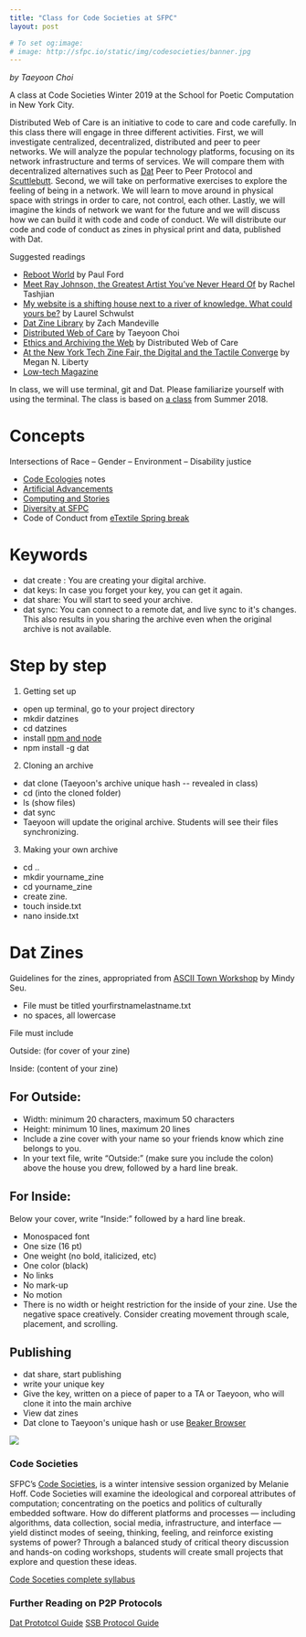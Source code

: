 ```yaml
---
title: "Class for Code Societies at SFPC"
layout: post

# To set og:image:
# image: http://sfpc.io/static/img/codesocieties/banner.jpg
---
```

*by Taeyoon Choi*

A class at Code Societies Winter 2019 at the School for Poetic Computation in New York City.  

Distributed Web of Care is an initiative to code to care and code carefully. In this class there will engage in three different activities. First, we will investigate centralized, decentralized, distributed and peer to peer networks. We will analyze the popular technology platforms, focusing on its network infrastructure and terms of services. We will compare them with decentralized alternatives such as [Dat](https://datproject.org) Peer to Peer Protocol and [Scuttlebutt](http://www.scuttlebutt.nz). Second, we will take on performative exercises to explore the feeling of being in a network. We will learn to move around in physical space with strings in order to care, not control, each other. Lastly, we will imagine the kinds of network we want for the future and we will discuss how we can build it with code and code of conduct. We will distribute our code and code of conduct as zines in physical print and data, published with Dat.

Suggested readings 
- [Reboot World](https://newrepublic.com/article/133889/reboot-world) by Paul Ford  
- [Meet Ray Johnson, the Greatest Artist You’ve Never Heard Of](https://www.vanityfair.com/culture/2015/01/ray-johnson-art-pranks) by Rachel Tashjian
- [My website is a shifting house next to a river of knowledge. What could yours be?](https://thecreativeindependent.com/people/laurel-schwulst-my-website-is-a-shifting-house-next-to-a-river-of-knowledge-what-could-yours-be/) by Laurel Schwulst 
- [Dat Zine Library](https://gitlab.com/zachmandeville/dat-zine-library) by Zach Mandeville
- [Distributed Web of Care](https://decentralizedweb.net/distributed-web-of-care/) by Taeyoon Choi
- [Ethics and Archiving the Web](http://distributedweb.care/posts/eaw/) by Distributed Web of Care 
- [At the New York Tech Zine Fair, the Digital and the Tactile Converge](https://hyperallergic.com/474137/at-the-new-york-tech-zine-fair-the-digital-and-the-tactile-converge/) by Megan N. Liberty
- [Low-tech Magazine](https://solar.lowtechmagazine.com/about.html)

In class, we will use terminal, git and Dat. Please familiarize yourself with using the terminal. The class is based on [a  class](https://github.com/tchoi8/distributedwebofcare/tree/codesocieties) from Summer 2018.

# Concepts 

Intersections of Race – Gender – Environment – Disability justice 

- [Code Ecologies](https://github.com/SFPC/codeecologies/tree/master/notes) notes 
- [Artificial Advancements](https://thenewinquiry.com/artificial-advancements/)
- [Computing and Stories](http://sfpc.io/classes/computingandstories/)
- [Diversity at SFPC](https://medium.com/@tchoi8/diversity-at-sfpc-d494d7390375)
- Code of Conduct from [eTextile Spring break](http://etextilespringbreak.org/) 


# Keywords 
- dat create : You are creating your digital archive. 
- dat keys: In case you forget your key, you can get it again.  
- dat share: You will start to seed your archive. 
- dat sync: You can connect to a remote dat, and live sync to it's changes. This also results in you sharing the archive even when the original archive is not available. 

# Step by step 

1. Getting set up
- open up terminal, go to your project directory 
- mkdir datzines
- cd datzines 
- install [npm and node](https://www.npmjs.com/get-npm)
- npm install -g dat  

2. Cloning an archive
- dat clone (Taeyoon's archive unique hash -- revealed in class)
- cd (into the cloned folder)
- ls (show files) 
- dat sync 
- Taeyoon will update the original archive. Students will see their files synchronizing.

3. Making your own archive
- cd .. 
- mkdir yourname_zine
- cd yourname_zine
- create zine. 
- touch inside.txt
- nano inside.txt 


# Dat Zines 

Guidelines for the zines, appropriated from [ASCII Town Workshop](http://designforthe.net/workshops/ascii/index.html) by Mindy Seu. 

- File must be titled yourfirstnamelastname.txt
- no spaces, all lowercase

File must include

Outside: 
(for cover of your zine)

Inside: 
(content of your zine)


## For Outside:

- Width: minimum 20 characters, maximum 50 characters
- Height: minimum 10 lines, maximum 20 lines
- Include a zine cover with your name so your friends know which zine belongs to you.
- In your text file, write “Outside:” (make sure you include the colon) above the house you drew, followed by a hard line break.

## For Inside: 

Below your cover, write “Inside:” followed by a hard line break.

- Monospaced font
- One size (16 pt)
- One weight (no bold, italicized, etc)
- One color (black)
- No links
- No mark-up
- No motion
- There is no width or height restriction for the inside of your zine. Use the negative space creatively. Consider creating movement through scale, placement, and scrolling.

## Publishing 

- dat share, start publishing  
- write your unique key  
- Give the key, written on a piece of paper to a TA or Taeyoon, who will clone it into the main archive
- View dat zines
- Dat clone to Taeyoon's unique hash or use [Beaker Browser](https://beakerbrowser.com/)  

![](http://sfpc.io/static/img/codesocieties/banner.jpg)

### Code Societies 
SFPC’s [Code Societies](http://sfpc.io/codesocieties-winter-19/), is a winter intensive session organized by Melanie Hoff. Code Societies will examine the ideological and corporeal attributes of computation; concentrating on the poetics and politics of culturally embedded software. How do different platforms and processes — including algorithms, data collection, social media, infrastructure, and interface — yield distinct modes of seeing, thinking, feeling, and reinforce existing systems of power? Through a balanced study of critical theory discussion and hands-on coding workshops, students will create small projects that explore and question these ideas. 


[Code Soceties complete syllabus](https://github.com/SFPC/codesocieties-winter-19) 


### Further Reading on P2P Protocols
[Dat Prototcol Guide](https://vtduncan.github.io/how-dat-works/#encryption)
[SSB Protocol Guide](https://ssbc.github.io/scuttlebutt-protocol-guide/)